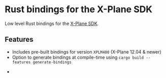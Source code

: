 # Rust bindings for the X-Plane SDK

Low level Rust bindings for the [X-Plane SDK](https://developer.x-plane.com/sdk).

## Features

* Includes pre-built bindings for version `XPLM400` (X-Plane 12.04 & newer)
* Option to generate bindings at compile-time using `cargo build --features generate-bindings`
-